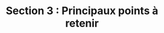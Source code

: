 ---
title: "Section 3 : Principaux points à retenir"
layout: post
lang: fr
lang-ref: 302-takeaways
section: 3
category: 
  - diversity
  - hiring
hero:
  image:
    src: ui-tx-takeaways.jpg
    alt: Une photo montrant de multiples ampoules électriques suspendues au plafond par des fils.
blocks:
  - type: title
    label: "Point #1"
  - Le plus important facteur que nous puissions recommander pour accroître la diversité et l’inclusion est de redéfinir les exigences professionnelles en fonction des compétences requises. Pour y parvenir avec succès, la conception du système de demande doit également aider les candidats à formuler leurs compétences d’une manière que les gestionnaires et les conseillers en RH peuvent exploiter. Sinon, toute l’intervention échouera.
  - type: title
    label: "Point #2"
  - "Il est préférable de montrer ce qu’il faut faire, et non de le dire, pour faire en sorte que les gens se sentent inclus. Au lieu de faire des déclarations d’intention sur l’inclusion et la diversité, nous recommandons ce qui suit :"
  - type: list
    style: unordered
    items:
      - Des messages destinés aux groupes d’utilisateurs qui présentent des exemples concrets de la façon dont un produit ou une équipe vise à obtenir des résultats plus inclusifs.
      - Une expérience agréable et accessible qui fait plus que satisfaire les exigences minimales.
      - Des choix de libellé et de grammaire qui tiennent compte de l’ACS+ et qui sont rédigés en langage clair, ce qui rend le contenu plus accessible aux personnes de différents genres et groupes linguistiques, ainsi qu’à celles ayant des niveaux d’accès variables à l’enseignement supérieur.
      - Des produits et des plateformes présentant des couleurs et des images qui ont une signification pour les groupes en quête d’équité.
      - La sensibilité à l’égard de la relation complexe entre le gouvernement du Canada et les communautés autochtones, et de la façon dont l’image de marque et les images du gouvernement peuvent évoquer des associations pour les utilisateurs autochtones qui ne sont pas les mêmes que celles faites par d’autres groupes d’utilisateurs.
      - Des essais par les utilisateurs provenant de diverses collectivités, et le respect des résultats de ces essais en apportant des modifications, au besoin.
  - type: title
    label: "Point #3"
  - Nous recommandons d’élaborer des initiatives de diversité et d’inclusion qui ont à la fois du « cœur » et du « pouvoir » en bâtissant ensemble un avenir axé sur l’égalité, tout en prenant des mesures concrètes pour reconnaître les inégalités systémiques existantes et les éliminer.
---